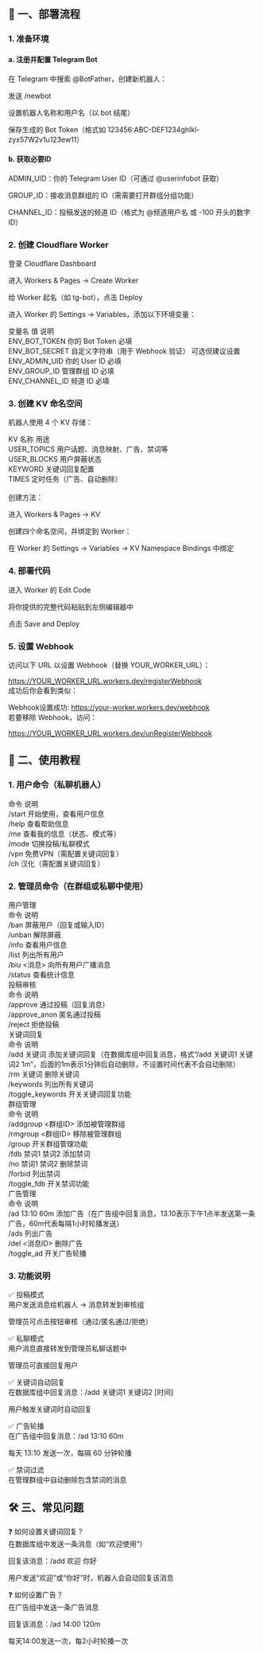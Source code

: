## 🚀 一、部署流程 ##
### 1. 准备环境 <br>
#### a. 注册并配置 Telegram Bot <br>
在 Telegram 中搜索 @BotFather，创建新机器人： <br>

发送 /newbot <br>

设置机器人名称和用户名（以 bot 结尾） <br>

保存生成的 Bot Token（格式如 123456:ABC-DEF1234ghIkl-zyx57W2v1u123ew11） <br>

#### b. 获取必要ID <br>
ADMIN_UID：你的 Telegram User ID（可通过 @userinfobot 获取） <br>

GROUP_ID：接收消息群组的 ID（需需要打开群组分组功能） <br>

CHANNEL_ID：投稿发送的频道 ID（格式为 @频道用户名 或 -100 开头的数字ID） <br>

### 2. 创建 Cloudflare Worker <br>
登录 Cloudflare Dashboard <br>

进入 Workers & Pages → Create Worker <br>

给 Worker 起名（如 tg-bot），点击 Deploy <br>

进入 Worker 的 Settings → Variables，添加以下环境变量： <br>

变量名	值	说明 <br>
ENV_BOT_TOKEN	你的 Bot Token	必填 <br>
ENV_BOT_SECRET	自定义字符串（用于 Webhook 验证）	可选但建议设置 <br>
ENV_ADMIN_UID	你的 User ID	必填 <br>
ENV_GROUP_ID	管理群组 ID	必填 <br>
ENV_CHANNEL_ID	频道 ID	必填 <br>
### 3. 创建 KV 命名空间 <br>
机器人使用 4 个 KV 存储： <br>

KV 名称	用途 <br>
USER_TOPICS	用户话题、消息映射、广告、禁词等 <br>
USER_BLOCKS	用户屏蔽状态 <br>
KEYWORD	关键词回复配置 <br>
TIMES	定时任务（广告、自动删除） <br><br>
创建方法： <br>

进入 Workers & Pages → KV <br>

创建四个命名空间，并绑定到 Worker： <br>

在 Worker 的 Settings → Variables → KV Namespace Bindings 中绑定 <br>

### 4. 部署代码 <br>
进入 Worker 的 Edit Code <br>

将你提供的完整代码粘贴到左侧编辑器中 <br>

点击 Save and Deploy <br>

### 5. 设置 Webhook <br>
访问以下 URL 以设置 Webhook（替换 YOUR_WORKER_URL）： <br>

https://YOUR_WORKER_URL.workers.dev/registerWebhook <br>
成功后你会看到类似： <br>

Webhook设置成功: https://your-worker.workers.dev/webhook <br>
若要移除 Webhook，访问： <br>

https://YOUR_WORKER_URL.workers.dev/unRegisterWebhook <br>

## 📖 二、使用教程 <br>
### 1. 用户命令（私聊机器人） <br>
命令	说明 <br>
/start	开始使用，查看用户信息 <br>
/help	查看帮助信息 <br>
/me	查看我的信息（状态、模式等） <br>
/mode	切换投稿/私聊模式 <br>
/vpn	免费VPN（需配置关键词回复） <br>
/ch	汉化（需配置关键词回复） <br>
### 2. 管理员命令（在群组或私聊中使用） <br>
用户管理 <br>
命令	说明 <br>
/ban	屏蔽用户（回复或输入ID） <br>
/unban	解除屏蔽 <br>
/info	查看用户信息 <br>
/list	列出所有用户 <br>
/biu <消息>	向所有用户广播消息 <br>
/status	查看统计信息 <br>
投稿审核 <br>
命令	说明 <br>
/approve	通过投稿（回复消息） <br>
/approve_anon	匿名通过投稿 <br>
/reject	拒绝投稿 <br>
关键词回复 <br>
命令	说明 <br>
/add 关键词	添加关键词回复（在数据库组中回复消息，格式“/add 关键词1 关键词2 1m”，后面的1m表示1分钟后自动删除，不设置时间代表不会自动删除） <br>
/rm 关键词	删除关键词 <br>
/keywords	列出所有关键词 <br>
/toggle_keywords	开关关键词回复功能 <br>
群组管理 <br>
命令	说明 <br>
/addgroup <群组ID>	添加被管理群组 <br>
/rmgroup <群组ID>	移除被管理群组 <br>
/group	开关群组管理功能 <br>
/fdb 禁词1 禁词2	添加禁词 <br>
/no 禁词1 禁词2	删除禁词 <br>
/forbid	列出禁词 <br>
/toggle_fdb	开关禁词功能 <br>
广告管理 <br>
命令	说明 <br>
/ad 13:10 60m	添加广告（在广告组中回复消息，13.10表示下午1点半发送第一条广告，60m代表每隔1小时轮播发送） <br>
/ads	列出广告 <br>
/del <消息ID>	删除广告 <br>
/toggle_ad	开关广告轮播 <br>
### 3. 功能说明 <br>
✅ 投稿模式 <br>
用户发送消息给机器人 → 消息转发到审核组 <br>

管理员可点击按钮审核（通过/匿名通过/拒绝） <br>

✅ 私聊模式 <br>
用户消息直接转发到管理员私聊话题中 <br>

管理员可直接回复用户 <br>

✅ 关键词自动回复 <br>
在数据库组中回复消息：/add 关键词1 关键词2 [时间] <br>

用户触发关键词时自动回复 <br>

✅ 广告轮播 <br>
在广告组中回复消息：/ad 13:10 60m <br>

每天 13:10 发送一次，每隔 60 分钟轮播 <br>

✅ 禁词过滤 <br>
在管理群组中自动删除包含禁词的消息 <br>

## 🛠 三、常见问题

❓ 如何设置关键词回复？ <br>
在数据库组中发送一条消息（如“欢迎使用”） <br>

回复该消息：/add 欢迎 你好 <br>

用户发送“欢迎”或“你好”时，机器人会自动回复该消息 <br>

❓ 如何设置广告？ <br>
在广告组中发送一条广告消息 <br>

回复该消息：/ad 14:00 120m <br>

每天14:00发送一次，每2小时轮播一次 <br>
